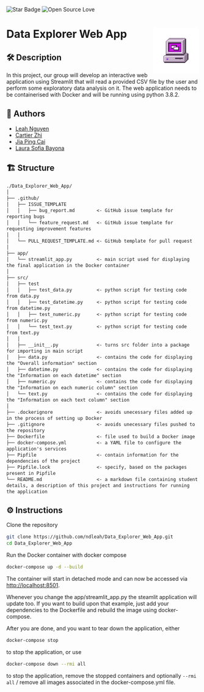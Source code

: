 ![Star Badge](https://img.shields.io/static/v1?label=%F0%9F%8C%9F&message=If%20Useful&style=style=flat&color=BC4E99)
![Open Source Love](https://badges.frapsoft.com/os/v1/open-source.svg?v=103)

# Data Explorer Web App <img src="/img/computer.jpg" align="right" width="120" />

## 🛠️ Description
In this project, our group will develop an interactive web application using Streamlit that will read a provided CSV file by the user and perform some exploratory data analysis on it. The web application needs to be containerised with Docker and will be running using python 3.8.2.

## 👤 Authors

* [Leah Nguyen](https://github.com/ndleah)
* [Cartier Zhi](https://github.com/cartierz)
* [Jia Ping Cai](https://github.com/caijiaping)
* [Laura Sofia Bayona](https://github.com/Laurabayonaf)

## 🏗️ Structure

```
./Data_Explorer_Web_App/
│
├── .github/
│   ├── ISSUE_TEMPLATE       
│   │   ├── bug_report.md        <- GitHub issue template for reporting bugs  
│   │   └── feature_request.md   <- GitHub issue template for requesting improvement features
│   │
│   └── PULL_REQUEST_TEMPLATE.md <- GitHub template for pull request
│
├── app/
│   └── streamlit_app.py         <- main script used for displaying the final application in the Docker container
│
├── src/
│   ├── test
│   │   ├── test_data.py         <- python script for testing code from data.py
│   │   ├── test_datetime.py     <- python script for testing code from datetime.py
│   │   ├── test_numeric.py      <- python script for testing code from numeric.py
│   │   └── test_text.py         <- python script for testing code from text.py
│   │
│   ├── __init__.py              <- turns src folder into a package for importing in main script
│   ├── data.py                  <- contains the code for displaying the "Overall information" section
│   ├── datetime.py              <- contains the code for displaying the "Information on each datetime" section
│   ├── numeric.py               <- contains the code for displaying the "Information on each numeric column" section
│   └── text.py                  <- contains the code for displaying the "Information on each text column" section
│   
├── .dockerignore                <- avoids unecessary files added up in the process of setting up Docker
├── .gitignore                   <- avoids unecessary files pushed to the repository
├── Dockerfile                   <- file used to build a Docker image
├── docker-compose.yml           <- a YAML file to configure the application's services
├── Pipfile                      <- contain information for the dependencies of the project
├── Pipfile.lock                 <- specify, based on the packages present in Pipfile
└── README.md                    <- a markdown file containing student details, a description of this project and instructions for running the application
```

## ⚙️ Instructions

Clone the repository

```bash
git clone https://github.com/ndleah/Data_Explorer_Web_App.git
cd Data_Explorer_Web_App
```

Run the Docker container with docker compose

```bash
docker-compose up -d --build
```

The container will start in detached mode and can now be accessed via [http://localhost:8501](http://localhost:8501). 

Whenever you change the app/streamlit_app.py the steamlit application will update too. If you want to build upon that example, just add your dependencies to the Dockerfile and rebuild the image using docker-compose.

After you are done, and you want to tear down the application, either

```bash
docker-compose stop
```

to stop the application, or use 

```bash
docker-compose down --rmi all
```

to stop the application, remove the stopped containers and optionally `--rmi all` / remove all images associated in the docker-compose.yml file.